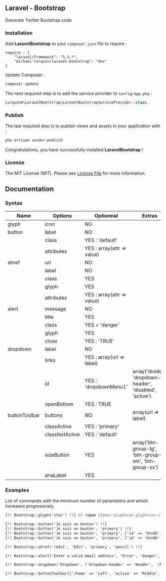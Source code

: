 ## Laravel - Bootstrap ##

Generate Twitter Bootstrap code

### Installation ###

Add **LaravelBootstrap** to your `composer.json` file to require :
```
require : {
    "laravel/framework": "5.3.*",
    "michael-lurquin/laravel-bootstrap": "dev"
}
```

Update Composer :

```bash
composer update
```

The next required step is to add the service provider to `config/app.php` :

```php
Lurquinm\LaravelBootstrap\LaravelBootstrapServiceProvider::class,
```

### Publish ###

The last required step is to publish views and assets in your application with :

```bash
php artisan vendor:publish
```

Congratulations, you have successfully installed **LaravelBootstrap** !

### License

The MIT License (MIT). Please see [License File](LICENSE) for more information.

## Documentation ##

### Syntax ###

| Name | Options | Optionnal | Extras |
|------|---------|-----------|--------|
| glyph | icon | NO | |
| button | label | NO | |
| | class | YES : 'default' | |
| | attributes | YES : array(attr => value) | |
| ahref | url | NO | |
| | label | NO | |
| | class | YES | |
| | glyph | YES | |
| | attributes | YES : array(attr => value) | |
| alert | message | NO | |
| | title | YES | |
| | class | YES = 'danger' | |
| | glyph | YES | |
| | close | YES : 'TRUE' | |
| dropdown | label | NO | |
| | links | YES : array(url => label) | |
| | id | YES : 'dropdownMenu1' | array('divider', 'dropdown-header', 'disabled', 'active') |
| | openBottom | YES : TRUE | |
| buttonToolbar | buttons | NO | array(url => label) |
| | classActive | YES : 'primary' | |
| | classNotActive | YES : 'default' | |
| | sizeButton | YES | array('btn-group-lg', 'btn-group-sm', 'btn-group-xs') |
| | ariaLabel | YES | |

### Examples ###

List of commands with the minimum number of parameters and which increases progressively.

```html
{!! Bootstrap::glyph('star') !!} // <span class='glyphicon glyphicon-star' aria-hidden='true'></span>

{!! Bootstrap::button('Je suis un bouton') !!}
{!! Bootstrap::button('Je suis un bouton', 'primary') !!}
{!! Bootstrap::button('Je suis un bouton', 'primary', ['id' => 'btnOk']) !!}
{!! Bootstrap::button('Je suis un bouton', 'primary', ['id' => 'btnOk', 'glyph' => 'globe']) !!}

{!! Bootstrap::ahref('/edit', 'Edit', 'primary', 'pencil') !!}

{!! Bootstrap::alert('Enter a valid email address', 'Error', 'danger', 'star', FALSE) !!}

{!! Bootstrap::dropdown('Dropdown', ['dropdown-header' => 'Header', '/home' => 'Home', 'divider' => '', 'active' => 'About'], 'primary', 'dropdownMenu1', FALSE) !!}

{!! Bootstrap::buttonToolbar(['/home' => 'Left', 'active' => 'Middle', '/about' => 'Right'], 'danger', 'default') !!}
```
